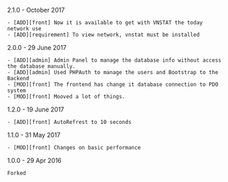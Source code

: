 2.1.0 - October 2017
    
    - [ADD][front] Now it is available to get with VNSTAT the today network use
    - [ADD][requirement] To view network, vnstat must be installed

2.0.0 - 29 June 2017 

    - [ADD][admin] Admin Panel to manage the database info without access the database manually.
    - [ADD][admin] Used PHPAuth to manage the users and Bootstrap to the Backend
    - [MOD][front] The frontend has change it database connection to PDO system
    - [MOD][front] Mooved a lot of things.

1.2.0 - 19 June 2017

    - [ADD][front] AutoRefrest to 10 seconds

1.1.0 - 31 May 2017

    - [MOD][front] Changes on basic performance

1.0.0 - 29 Apr 2016

    Forked
